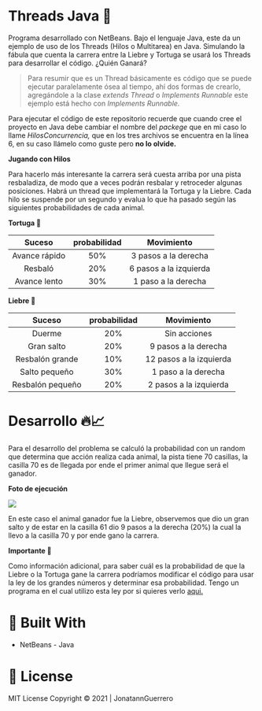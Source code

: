 # Threads Java 🏁

Programa desarrollado con NetBeans. Bajo el lenguaje Java, este da un ejemplo de uso de los Threads (Hilos o Multitarea) en Java. Simulando la fábula que cuenta la carrera entre la Liebre y Tortuga se usará los Threads para desarrollar el código. ¿Quién Ganará?

> Para resumir que es un Thread básicamente es código que se puede ejecutar paralelamente ósea al tiempo, ahí dos formas de crearlo, agregándole a la clase *extends Thread* o *Implements Runnable* este ejemplo está hecho con *Implements Runnable.*

Para ejecutar el código de este repositorio recuerde que cuando cree el proyecto en Java debe cambiar el nombre del *packege* que en mi caso lo llame *HilosConcurrencia,* que en los tres archivos se encuentra en la línea 6, en su caso llámelo como guste pero **no lo olvide.**

 **Jugando con Hilos**

Para hacerlo más interesante la carrera será cuesta arriba por una pista resbaladiza, de modo que a veces podrán resbalar y retroceder algunas posiciones. Habrá un thread que implementará la Tortuga y la Liebre. Cada hilo se suspende por un segundo y evalua lo que ha pasado según las siguientes probabilidades de cada animal.


**Tortuga  🐢**

| Suceso | probabilidad  | Movimiento  |
| :------------: | :------------: | :------------: |
| Avance rápido  | 50%  | 3 pasos a la derecha     |
| Resbaló        | 20%  | 6 pasos a la izquierda   |
| Avance lento   | 30%  | 1 paso a la derecha      |

**Liebre 🐇**

| Suceso | probabilidad  | Movimiento  |
| :------------:   | :------------: | :------------: |
| Duerme           | 20% | Sin acciones              |
| Gran salto       | 20% | 9 pasos a la derecha      |
| Resbalón grande  | 10% | 12 pasos a la izquierda   |
| Salto pequeño    | 30% | 1 paso a la derecha       |
| Resbalón pequeño | 20% | 2 pasos a la izquierda    |

# Desarrollo 🔥📈

Para el desarrollo del problema se calculó la probabilidad con un random que determina que acción realiza cada animal, la pista tiene 70 casillas, la casilla 70 es de llegada por ende el primer animal que llegue será el ganador.

**Foto de ejecución**

![](https://i.imgur.com/XFLMhBo.png)

En este caso el animal ganador fue la Liebre, observemos que dio un gran salto y de estar en la casilla 61 dio 9 pasos a la derecha (20%) la cual la llevo a la casilla 70 y por ende gano la carrera.

**Importante 🚨**

Como información adicional, para saber cuál es la probabilidad de que la Liebre o la Tortuga gane la carrera podríamos modificar el código para usar la ley de los grandes números y determinar esa probabilidad. Tengo un programa en el cual utilizo esta ley por si quieres verlo [aqui.](https://github.com/JonatannGuerrero/Robabilidad-Rusia2018)

# 🔧 Built With
- NetBeans - Java 
# 📝 License
MIT License Copyright © 2021 | JonatannGuerrero